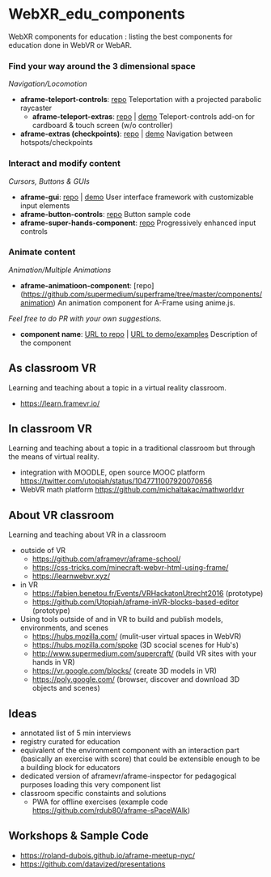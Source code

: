 # WebXR_edu_components
WebXR components for education : listing the best components for education done in WebVR or WebAR. 

### Find your way around the 3 dimensional space

*Navigation/Locomotion*
  - **aframe-teleport-controls**: [repo](https://github.com/fernandojsg/aframe-teleport-controls) Teleportation with a projected parabolic raycaster
    - **aframe-teleport-extras**: [repo](https://github.com/rdub80/aframe-teleport-extras) | [demo](https://roland-dubois.github.io/aframe-meetup-nyc/demos/08_A-Frame_island/app/) Teleport-controls add-on for cardboard & touch screen (w/o controller)
  - **aframe-extras (checkpoints)**: [repo](https://github.com/donmccurdy/aframe-extras) | [demo](https://webvr.donmccurdy.com/checkpoints/) Navigation between hotspots/checkpoints

### Interact and modify content

*Cursors, Buttons & GUIs*
  - **aframe-gui**: [repo](https://github.com/rdub80/aframe-gui) | [demo](https://rdub80.github.io/aframe-gui/examples/index.html) User interface framework with customizable input elements
  - **aframe-button-controls**: [repo](https://github.com/DougReeder/aframe-button-controls) Button sample code
  - **aframe-super-hands-component**: [repo](https://github.com/wmurphyrd/aframe-super-hands-component) Progressively enhanced input controls
  
### Animate content

*Animation/Multiple Animations* 
- **aframe-animatioon-component**: [repo] (https://github.com/supermedium/superframe/tree/master/components/animation) An animation component for A-Frame using anime.js.

*Feel free to do PR with your own suggestions.*

- **component name**: [URL to repo](https://github.com/Utopiah/WebXR_edu_components) | [URL to demo/examples](https://github.com/Utopiah/WebXR_edu_components) Description of the component


## As classroom VR
Learning and teaching about a topic in a virtual reality classroom.
- https://learn.framevr.io/

## In classroom VR
Learning and teaching about a topic in a traditional classroom but through the means of virtual reality.
- integration with MOODLE, open source MOOC platform https://twitter.com/utopiah/status/1047711007920070656
- WebVR math platform https://github.com/michaltakac/mathworldvr

## About VR classroom
Learning and teaching about VR in a classroom
- outside of VR
  - https://github.com/aframevr/aframe-school/
  - https://css-tricks.com/minecraft-webvr-html-using-frame/
  - https://learnwebvr.xyz/
- in VR
  - https://fabien.benetou.fr/Events/VRHackatonUtrecht2016 (prototype)
  - https://github.com/Utopiah/aframe-inVR-blocks-based-editor (prototype)
- Using tools outside of and in VR to build and publish models, environments, and scenes
  - https://hubs.mozilla.com/ (mulit-user virtual spaces in WebVR)
  - https://hubs.mozilla.com/spoke (3D scocial scenes for Hub's)
  - http://www.supermedium.com/supercraft/ (build VR sites with your hands in VR)
  - https://vr.google.com/blocks/ (create 3D models in VR)
  - https://poly.google.com/ (browser, discover and download 3D objects and scenes)

 
## Ideas
- annotated list of 5 min interviews
- registry curated for education
- equivalent of the environment component with an interaction part (basically an exercise with score) that could be extensible enough to be a building block for educators
- dedicated version of aframevr/aframe-inspector for pedagogical purposes loading this very component list
- classroom specific constaints and solutions
  - PWA for offline exercises (example code https://github.com/rdub80/aframe-sPaceWAlk)


## Workshops & Sample Code

  - https://roland-dubois.github.io/aframe-meetup-nyc/
  - https://github.com/datavized/presentations
